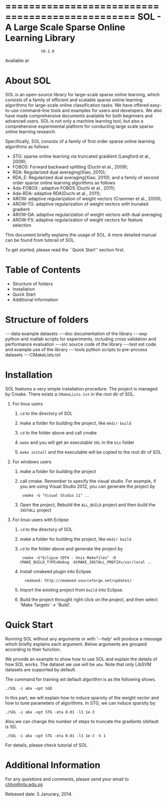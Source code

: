 ================================================
SOL - A Large Scale Sparse Online Learning Library
================================================ 

                    V0.1.0                    

Available at 

About SOL
===========================================================================
SOL is an open-source library for large-scale sparse online learning, which
consists of a family of efficient and scalable sparse online learning
algorithms for large-scale online  classification tasks. We have offered
easy-to-use command-line tools and examples for users and developers. We also
have made comprehensive documents available for both beginners and advanced
users. SOL is not only a machine learning tool, but also a comprehensive
experimental platform for conducting large scale sparse online learning
research.

Specifically, SOL consists of a family of first order sparse online learning algorithms as follows
- STG: sparse online learning via truncated graidient (Langford et al., 2009);
- FOBOS: Forward backward splitting (Duchi et al., 2009);
- RDA: Regularized dual averaging(Xiao, 2010);
- RDA_E: Regularized dual averaging(Xiao, 2010);
and a family of second order sparse online learning algorithms as follows
- Ada-FOBOS : adaptive FOBOS (Duchi et al., 2011);
- Ada-RDA: adaptive RDA(Duchi et al., 2011);
- AROW:  adaptive regularization of weight vectors (Crammer et al., 2009);
- AROW-TG: adaptive regularization of weight vectors  with trunated gradient
- AROW-DA: adaptive regularization of weight vectors  with dual averaging
- AROW-FS: adaptive regularization of weight vectors  for feature selection

This document briefly explains the usage of SOL. A more detailed manual can be
found from tutorail of SOL.

To get started, please read the ``Quick Start'' section first.

Table of Contents
=================
- Structure of folders
- Installation
- Quick Start
- Additional Information

Structure of folders
======================
---data 
    example datasets
---doc
    documentation of the library
---exp
    python and matlab scripts for experiments, including cross validation and performance evaluation
---src
    source code of the library
---test
    est code and example use of the library
---tools
    python scripts to pre-process datasets
---CMakeLists.txt

Installation
======================
SOL features a very simple installation procedure. The project is managed by Cmake. There exists a `CMakeLists.txt` in the root dir of SOL. 

1. For linux users
    
    1. `cd` to the directory of SOL

    2. make a folder for building the project, like  `mkdir build`

    3. `cd` to the folder above and call cmake 

    4. `make` and you will get an executable `SOL` in the `bin` folder

    5. `make install` and the executable will be copied to the root dir of SOL

2. For windows users
    
    1. make a folder for building the project
    
    2. call cmake. Remember to specify the visual studio. For example, if you are using Visual Studio 2012, you can
       generate the project by

            cmake -G "Visual Studio 11" ..

    3. Open the project, Rebuild the `ALL_BUILD` project and then build the `INSTALL` project

3. For linux users with Eclipse

    1. `cd` to the directory of SOL
    
    2.  make a folder for building the project, like  `mkdir build`

    3. `cd` to the folder above and generate the project by

            cmake -G"Eclipse CDT4 - Unix Makefiles" -D CMAKE_BUILD_TYPE=Debug -DCMAKE_INSTALL_PREFIX=/usr/local ..

    4. Install cmakeed plugin into Eclipse.
    	
    	     cmakeed: http://cmakeed.sourceforge.net/updates/

    5. Import the existing project from `build` into Eclipse.
    
    6. Build the project throught right click on the project, and then select 'Make Targets' -> 'Build'.

Quick Start
===========
Running SOL without any arguments or with '--help' will produce a message which briefly explains each argument. Below
arguments are grouped according to their function.

We provide an example to show how to use SOL and explain the details of how SOL works.
The dataset we use will be `a6a`. Note that only LibSVM datasets are supported by default.

The command for training wit default algorithm is as the following shows.
    
    ./SOL -i a6a -opt SGD

In this part, we will explain how to induce sparsity of the weight vector and how to tune parameters of algorithms.
In STG, we can induce sparsity by:
    
    ./SOL -i a6a -opt STG -eta 0.01 -l1 1e-3
    
Also,we can change the number of steps to truncate the gradients (default is 10).

    ./SOL -i a6a -opt STG -eta 0.01 -l1 1e-3 -k 1

For  details, please check tutorial of SOL.

Additional Information
======================

For any questions and comments, please send your email to
chhoi@ntu.edu.sg

Released date: 5 Janurary, 2014.
